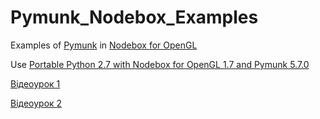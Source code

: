 # Pymunk_Nodebox_Examples
Examples of [Pymunk](https://www.pymunk.org) in [Nodebox for OpenGL](https://cityinabottle.org/nodebox/)

Use [Portable Python 2.7 with Nodebox for OpenGL 1.7 and Pymunk 5.7.0](https://drive.google.com/file/d/1c_g68dGEbqha1Zx2jabuIeFXcdDk5bfY/view?usp=sharing)

[Відеоурок 1](https://youtu.be/4peh38S3GyA)

[Відеоурок 2](https://youtu.be/Q4cHL8yTevw)
